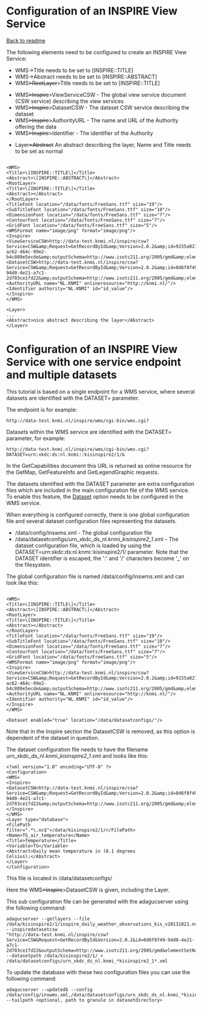 Configuration of an INSPIRE View Service
========================================

[Back to readme](./Readme.md)

The following elements need to be configured to create an INSPIRE View
Service:

-   WMS->Title needs to be set to \[INSPIRE::TITLE\]
-   WMS->Abstract needs to be set to \[INSPIRE::ABSTRACT\]
-   WMS~~>RootLayer~~>Title needs to be set to \[INSPIRE::TITLE\]

<!-- -->

-   WMS~~>Inspire~~>ViewServiceCSW - The global view service
    document (CSW service) describing the view services
-   WMS~~>Inspire~~>DatasetCSW - The dataset CSW service
    describing the dataset
-   WMS~~>Inspire~~>AuthorityURL - The name and URL of the
    Authority offering the data
-   WMS~~>Inspire~~>Identifier - The identifier of the Authority

<!-- -->

-   Layer~~>Abstract~~ An abstract describing the layer, Name and
    Title needs to be set as normal

```

<WMS>
<Title>\[INSPIRE::TITLE\]</Title>
<Abstract>\[INSPIRE::ABSTRACT\]</Abstract>
<RootLayer>
<Title>\[INSPIRE::TITLE\]</Title>
<Abstract></Abstract>
</RootLayer>
<TitleFont location="/data/fonts/FreeSans.ttf" size="19"/>
<SubTitleFont location="/data/fonts/FreeSans.ttf" size="10"/>
<DimensionFont location="/data/fonts/FreeSans.ttf" size="7"/>
<ContourFont location="/data/fonts/FreeSans.ttf" size="7"/>
<GridFont location="/data/fonts/FreeSans.ttf" size="5"/>
<WMSFormat name="image/png" format="image/png"/>
<Inspire>
<ViewServiceCSW>http://data-test.knmi.nl/inspire/csw?Service=CSW&amp;Request=GetRecordById&amp;Version=2.0.2&amp;id=9155a021-ac62-464c-99e2-b4c809e5ecde&amp;outputSchema=http://www.isotc211.org/2005/gmd&amp;elementSetName=full</ViewServiceCSW>
<DatasetCSW>http://data-test.knmi.nl/inspire/csw?Service=CSW&amp;Request=GetRecordById&amp;Version=2.0.2&amp;id=0d6f8f49-94d0-4e21-a7c1-2d703ce1fd22&amp;outputSchema=http://www.isotc211.org/2005/gmd&amp;elementSetName=full</DatasetCSW>
<AuthorityURL name="NL.KNMI" onlineresource="http://knmi.nl/"/>
<Identifier authority="NL.KNMI" id="id_value"/>
</Inspire>
</WMS>

<Layer>
...
<Abstract>nice abstract describing the layer</Abstract>
</Layer>

```

Configuration of an INSPIRE View Service with one service endpoint and multiple datasets
========================================================================================

This tutorial is based on a single endpoint for a WMS service, where
several datasets are identified with the DATASET= parameter.

The endpoint is for example:
```
http://data-test.knmi.nl/inspire/wms/cgi-bin/wms.cgi?
```

Datasets within the WMS service are identified with the DATASET=
parameter, for example:

```
http://data-test.knmi.nl/inspire/wms/cgi-bin/wms.cgi?DATASET=urn:xkdc:ds:nl.knmi::kisinspire2/1/&
```

In the GetCapabilities document this URL is returned as online resource
for the GetMap, GetFeatureInfo and GetLegendGraphic requests.

The datasets identified with the DATASET parameter are extra
configuration files which are included in the main configuration file of
the WMS service. To enable this feature, the [Dataset](Dataset.md) option
needs to be configured in the WMS service.

When everything is configured correctly, there is one global
configuration file and several dataset configuration files representing
the datasets.

-   /data/config/inswms.xml - The global configuration file
-   /data/datasetconfigs/urn_xkdc_ds_nl.knmi_*kisinspire2_1*.xml -
    The dataset configuration file, which is loaded by using the
    DATASET=urn:xkdc:ds:nl.knmi::kisinspire2/1/ parameter. Note that the
    DATASET identifier is escaped, the ':' and '/' characters become
    '_' on the filesystem.

The global configuration file is named /data/config/inswms.xml and can
look like this:

```

<WMS>
<Title>\[INSPIRE::TITLE\]</Title>
<Abstract>\[INSPIRE::ABSTRACT\]</Abstract>
<RootLayer>
<Title>\[INSPIRE::TITLE\]</Title>
<Abstract></Abstract>
</RootLayer>
<TitleFont location="/data/fonts/FreeSans.ttf" size="19"/>
<SubTitleFont location="/data/fonts/FreeSans.ttf" size="10"/>
<DimensionFont location="/data/fonts/FreeSans.ttf" size="7"/>
<ContourFont location="/data/fonts/FreeSans.ttf" size="7"/>
<GridFont location="/data/fonts/FreeSans.ttf" size="5"/>
<WMSFormat name="image/png" format="image/png"/>
<Inspire>
<ViewServiceCSW>http://data-test.knmi.nl/inspire/csw?Service=CSW&amp;Request=GetRecordById&amp;Version=2.0.2&amp;id=9155a021-ac62-464c-99e2-b4c809e5ecde&amp;outputSchema=http://www.isotc211.org/2005/gmd&amp;elementSetName=full</ViewServiceCSW>
<AuthorityURL name="NL.KNMI" onlineresource="http://knmi.nl/"/>
<Identifier authority="NL.KNMI" id="id_value"/>
</Inspire>
</WMS>

<Dataset enabled="true" location="/data/datasetconfigs/"/>
```

Note that in the Inspire section the DatasetCSW is removed, as this
option is dependent of the dataset in question.

The dataset configuration file needs to have the filename
urn_xkdc_ds_nl.knmi_*kisinspire2_1*.xml and looks like this:
```
<?xml version="1.0" encoding="UTF-8" ?>
<Configuration>
<WMS>
<Inspire>
<DatasetCSW>http://data-test.knmi.nl/inspire/csw?Service=CSW&amp;Request=GetRecordById&amp;Version=2.0.2&amp;id=0d6f8f49-94d0-4e21-a7c1-2d703ce1fd22&amp;outputSchema=http://www.isotc211.org/2005/gmd&amp;elementSetName=full</DatasetCSW>
</Inspire>
</WMS>
<Layer type="database">
<FilePath
filter=".*\.nc$">/data/kisinspire2/1/</FilePath>
<Name>TG_air_temperature</Name>
<Title>Temperature</Title>
<Variable>TG</Variable>
<Abstract>Daily mean temperature in (0.1 degrees
Celsius);</Abstract>
</Layer>
</Configuration>
```
This file is located in /data/datasetconfigs/

Here the WMS~~>Inspire~~>DatasetCSW is given, including the Layer.

This sub configuration file can be generated with the adagucserver using
the following command:

```
adagucserver --getlayers --file
/data/kisinspire2/1/inspire_daily_weather_observations_kis_v20131021.nc
--inspiredatasetcsw
"http://data-test.knmi.nl/inspire/csw?Service=CSW&Request=GetRecordById&Version=2.0.2&id=0d6f8f49-94d0-4e21-a7c1-2d703ce1fd22&outputSchema=http://www.isotc211.org/2005/gmd&elementSetName=full"
--datasetpath /data/kisinspire2/1/ >
/data/datasetconfigs/urn_xkdc_ds_nl.knmi_*kisinspire2_1*.xml
```

To update the database with these two configuration files you can use
the following command:

```
adagucserver --updatedb --config
/data/config/inswms.xml,/data/datasetconfigs/urn_xkdc_ds_nl.knmi_*kisinspire2_1*.xml
--tailpath <optional, path to granule in datasetdirectory>
```
